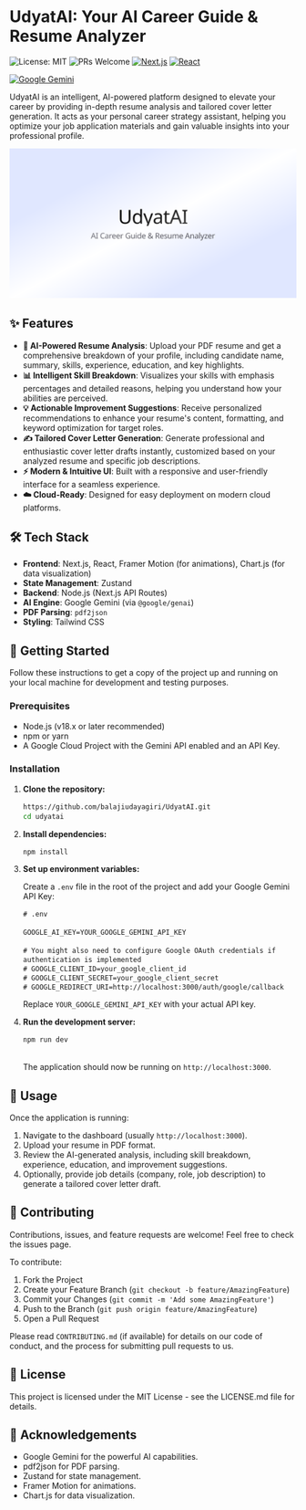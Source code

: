 # UdyatAI: Your AI Career Guide & Resume Analyzer

![License: MIT](https://img.shields.io/badge/License-MIT-yellow.svg)
![PRs Welcome](https://img.shields.io/badge/PRs-welcome-brightgreen.svg)
[![Next.js](https://img.shields.io/badge/Next.js-black?style=for-the-badge&logo=next.js&logoColor=white)](https://nextjs.org/)
[![React](https://img.shields.io/badge/React-20232A?style=for-the-badge&logo=react&logoColor=61DAFB)](https://react.dev/)

<!-- [![Zustand](https://img.shields.io/badge/Zustand-black?style=for-the-badge&logo=zustand&logoColor=white)](https://zustand-demo.pmnd.rs/) -->

[![Google Gemini](https://img.shields.io/badge/Google_Gemini-blue?style=for-the-badge&logo=google&logoColor=white)](https://ai.google.dev/models/gemini)

UdyatAI is an intelligent, AI-powered platform designed to elevate your career by providing in-depth resume analysis and tailored cover letter generation. It acts as your personal career strategy assistant, helping you optimize your job application materials and gain valuable insights into your professional profile.

![alt text](image.png)

## ✨ Features

- **📄 AI-Powered Resume Analysis**: Upload your PDF resume and get a comprehensive breakdown of your profile, including candidate name, summary, skills, experience, education, and key highlights.
- **📊 Intelligent Skill Breakdown**: Visualizes your skills with emphasis percentages and detailed reasons, helping you understand how your abilities are perceived.
- **💡 Actionable Improvement Suggestions**: Receive personalized recommendations to enhance your resume's content, formatting, and keyword optimization for target roles.
- **✍️ Tailored Cover Letter Generation**: Generate professional and enthusiastic cover letter drafts instantly, customized based on your analyzed resume and specific job descriptions.
- **⚡️ Modern & Intuitive UI**: Built with a responsive and user-friendly interface for a seamless experience.
- **☁️ Cloud-Ready**: Designed for easy deployment on modern cloud platforms.

## 🛠️ Tech Stack

- **Frontend**: Next.js, React, Framer Motion (for animations), Chart.js (for data visualization)
- **State Management**: Zustand
- **Backend**: Node.js (Next.js API Routes)
- **AI Engine**: Google Gemini (via `@google/genai`)
- **PDF Parsing**: `pdf2json`
- **Styling**: Tailwind CSS

## 🚀 Getting Started

Follow these instructions to get a copy of the project up and running on your local machine for development and testing purposes.

### Prerequisites

- Node.js (v18.x or later recommended)
- npm or yarn
- A Google Cloud Project with the Gemini API enabled and an API Key.

### Installation

1.  **Clone the repository:**

    ```sh
    https://github.com/balajiudayagiri/UdyatAI.git
    cd udyatai
    ```

2.  **Install dependencies:**

    ```sh
    npm install

    ```

3.  **Set up environment variables:**

    Create a `.env` file in the root of the project and add your Google Gemini API Key:

    ```env
    # .env

    GOOGLE_AI_KEY=YOUR_GOOGLE_GEMINI_API_KEY

    # You might also need to configure Google OAuth credentials if authentication is implemented
    # GOOGLE_CLIENT_ID=your_google_client_id
    # GOOGLE_CLIENT_SECRET=your_google_client_secret
    # GOOGLE_REDIRECT_URI=http://localhost:3000/auth/google/callback
    ```

    Replace `YOUR_GOOGLE_GEMINI_API_KEY` with your actual API key.

4.  **Run the development server:**

    ```sh
    npm run dev
   
    ```

    The application should now be running on `http://localhost:3000`.

## 📖 Usage

Once the application is running:

1.  Navigate to the dashboard (usually `http://localhost:3000`).
2.  Upload your resume in PDF format.
3.  Review the AI-generated analysis, including skill breakdown, experience, education, and improvement suggestions.
4.  Optionally, provide job details (company, role, job description) to generate a tailored cover letter draft.

## 🤝 Contributing

Contributions, issues, and feature requests are welcome! Feel free to check the issues page.

To contribute:

1.  Fork the Project
2.  Create your Feature Branch (`git checkout -b feature/AmazingFeature`)
3.  Commit your Changes (`git commit -m 'Add some AmazingFeature'`)
4.  Push to the Branch (`git push origin feature/AmazingFeature`)
5.  Open a Pull Request

Please read `CONTRIBUTING.md` (if available) for details on our code of conduct, and the process for submitting pull requests to us.

## 📝 License

This project is licensed under the MIT License - see the LICENSE.md file for details.

## 🙏 Acknowledgements

- Google Gemini for the powerful AI capabilities.
- pdf2json for PDF parsing.
- Zustand for state management.
- Framer Motion for animations.
- Chart.js for data visualization.
